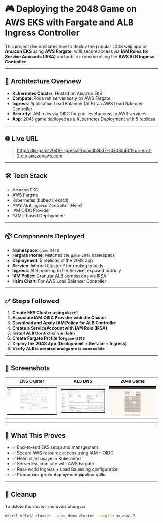 # 🎮 Deploying the 2048 Game on AWS EKS with Fargate and ALB Ingress Controller

This project demonstrates how to deploy the popular 2048 web app on **Amazon EKS** using **AWS Fargate**, with secure access via **IAM Roles for Service Accounts (IRSA)** and public exposure using the **AWS ALB Ingress Controller**.

---

## 🚀 Architecture Overview

- **Kubernetes Cluster**: Hosted on Amazon EKS
- **Compute**: Pods run serverlessly on AWS Fargate
- **Ingress**: Application Load Balancer (ALB) via AWS Load Balancer Controller
- **Security**: IAM roles via OIDC for pod-level access to AWS services
- **App**: 2048 game deployed as a Kubernetes Deployment with 5 replicas

---

## 🌐 Live URL

> http://k8s-game2048-ingress2-bcac0b5b37-1030354079.us-east-2.elb.amazonaws.com


---

## 🛠️ Tech Stack

- Amazon EKS
- AWS Fargate
- Kubernetes (kubectl, eksctl)
- AWS ALB Ingress Controller (Helm)
- IAM OIDC Provider
- YAML-based Deployments

---

## 📦 Components Deployed

- **Namespace**: `game-2048`
- **Fargate Profile**: Matches the `game-2048` namespace
- **Deployment**: 5 replicas of the 2048 app
- **Service**: Internal ClusterIP for routing to pods
- **Ingress**: ALB pointing to the Service, exposed publicly
- **IAM Policy**: Granular ALB permissions via IRSA
- **Helm Chart**: For AWS Load Balancer Controller

---

## ✅ Steps Followed

1. **Create EKS Cluster using `eksctl`**
2. **Associate IAM OIDC Provider with the Cluster**
3. **Download and Apply IAM Policy for ALB Controller**
4. **Create a ServiceAccount with IAM Role (IRSA)**
5. **Install ALB Controller via Helm**
6. **Create Fargate Profile for `game-2048`**
7. **Deploy the 2048 App (Deployment + Service + Ingress)**
8. **Verify ALB is created and game is accessible**

---

## 📸 Screenshots

| EKS Cluster | ALB DNS | 2048 Game |
|-------------|---------|-----------|
| ![EKS](screenshots/eks.png) | ![ALB](screenshots/alb.png) | ![Game](screenshots/2048.png) |


---

## 🧠 What This Proves

- ✅ End-to-end EKS setup and management
- ✅ Secure AWS resource access using IAM + OIDC
- ✅ Helm chart usage in Kubernetes
- ✅ Serverless compute with AWS Fargate
- ✅ Real-world Ingress + Load Balancing configuration
- ✅ Production-grade deployment pipeline skills

---

## 🧹 Cleanup

To delete the cluster and avoid charges:

```bash
eksctl delete cluster --name demo-cluster --region us-east-2
